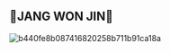 ## 🐶JANG WON JIN🐶 
![b440fe8b087416820258b711b91ca18a](https://i.pinimg.com/originals/9a/28/60/9a28603def9dbf4871a67813311d9e8d.gif)
